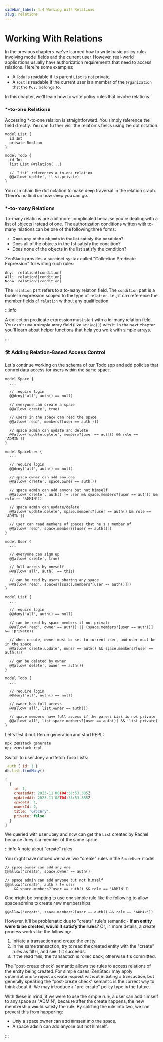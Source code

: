 ```yaml
---
sidebar_label: 4.4 Working With Relations
slug: relations
---
```


# Working With Relations

In the previous chapters, we've learned how to write basic policy rules involving model fields and the current user. However, real-world applications usually have authorization requirements that need to access relations. Here're some examples:

- A `Todo` is readable if its parent `List` is not private.
- A `Post` is readable if the current user is a member of the `Organization` that the `Post` belongs to.

In this chapter, we'll learn how to write policy rules that involve relations.

### *-to-one Relations

Accessing *-to-one relation is straightforward. You simply reference the field directly. You can further visit the relation's fields using the dot notation.

```zmodel
model List {
  id Int
  private Boolean
}

model Todo {
  id Int
  list List @relation(...)

  // `list` references a to-one relation
  @@allow('update', !list.private)
}
```

You can chain the dot notation to make deep traversal in the relation graph. There's no limit on how deep you can go.

### *-to-many Relations

To-many relations are a bit more complicated because you're dealing with a list of objects instead of one. The authorization conditions written with to-many relations can be one of the following three forms:

- Does any of the objects in the list satisfy the condition?
- Does all of the objects in the list satisfy the condition?
- Does none of the objects in the list satisfy the condition?

ZenStack provides a succinct syntax called "Collection Predicate Expression" for writing such rules:

```
Any:  relation?[condition]
All:  relation![condition]
None: relation^[condition]
```

The `relation` part refers to a to-many relation field. The `condition` part is a boolean expression scoped to the type of `relation`. I.e., it can reference the member fields of `relation` without any qualification.

:::info

A collection predicate expression must start with a to-many relation field. You can't use a simple array field (like `String[]`) with it. In the next chapter you'll learn about helper functions that help you work with simple arrays.

:::

### 🛠️ Adding Relation-Based Access Control

Let's continue working on the schema of our Todo app and add policies that control data access for users within the same space.

```zmodel title="schema.zmodel"
model Space {
  ...

  // require login
  @@deny('all', auth() == null)

  // everyone can create a space
  @@allow('create', true)

  // users in the space can read the space
  @@allow('read', members?[user == auth()])

  // space admin can update and delete
  @@allow('update,delete', members?[user == auth() && role == 'ADMIN'])
}

model SpaceUser {
  ...

  // require login
  @@deny('all', auth() == null)

  // space owner can add any one
  @@allow('create', space.owner == auth())
  
  // space admin can add anyone but not himself
  @@allow('create', auth() != user && space.members?[user == auth() && role == 'ADMIN'])

  // space admin can update/delete
  @@allow('update,delete', space.members?[user == auth() && role == 'ADMIN'])

  // user can read members of spaces that he's a member of
  @@allow('read', space.members?[user == auth()])
}

model User {
  ...

  // everyone can sign up
  @@allow('create', true)

  // full access by oneself
  @@allow('all', auth() == this)

  // can be read by users sharing any space
  @@allow('read', spaces?[space.members?[user == auth()]])
}

model List {
  ...

  // require login
  @@deny('all', auth() == null)

  // can be read by space members if not private
  @@allow('read', owner == auth() || (space.members?[user == auth()] && !private))

  // when create, owner must be set to current user, and user must be in the space
  @@allow('create,update', owner == auth() && space.members?[user == auth()])

  // can be deleted by owner
  @@allow('delete', owner == auth())
}

model Todo {
  ...

  // require login
  @@deny('all', auth() == null)

  // owner has full access
  @@allow('all', list.owner == auth())

  // space members have full access if the parent List is not private
  @@allow('all', list.space.members?[user == auth()] && !list.private)
}
```

Let's test it out. Rerun generation and start REPL:

```bash
npx zenstack generate
npx zenstack repl
```

Switch to user Joey and fetch Todo Lists:

```js
.auth { id: 1 }
db.list.findMany()
```

```js
[
  {
    id: 1,
    createdAt: 2023-11-08T04:38:53.385Z,
    updatedAt: 2023-11-08T04:38:53.385Z,
    spaceId: 1,
    ownerId: 2,
    title: 'Grocery',
    private: false
  }
]
```

We queried with user Joey and now can get the `List` created by Rachel because Joey is a member of the same space.

:::info A note about "create" rules

You might have noticed we have two "create" rules in the `SpaceUser` model.

```zmodel
// space owner can add any one
@@allow('create', space.owner == auth())

// space admin can add anyone but not himself
@@allow('create', auth() != user 
    && space.members?[user == auth() && role == 'ADMIN'])
```

One might be tempting to use one simple rule like the following to allow space admins to create new memberships.

```zmodel
@@allow('create', space.members?[user == auth() && role == 'ADMIN'])
```

However, it'll be problematic due to "create" rule's semantic - **if an entity were to be created, would it satisfy the rules**? Or, in more details, a create process works like the following:

1. Initiate a transaction and create the entity.
2. In the same transaction, try to read the created entity with the "create" rules as filter, and see if it succeeds.
3. If the read fails, the transaction is rolled back; otherwise it's committed.

The "post-create check" semantic allows the rules to access relations of the entity being created. For simple cases, ZenStack may apply optimizations to reject a create request without initiating a transaction, but generally speaking the "post-create check" semantic is the correct way to think about it. We may introduce a "pre-create" policy type in the future.

With these in mind, if we were to use the simple rule, a user can add himself to any space as "ADMIN", because after the create happens, the new membership would satisfy the rule. By splitting the rule into two, we can prevent this from happening:

- Only a space owner can add himself into the space.
- A space admin can add anyone but not himself.

:::